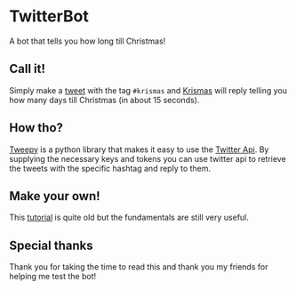 # TwitterBot
A bot that tells you how long till Christmas!

## Call it!
Simply make a [tweet](https://twitter.com/compose/tweet) with the tag `#krismas` and [Krismas](https://twitter.com/krismas_1) will reply telling you how many days till Christmas (in about 15 seconds).

## How tho?
[Tweepy](https://www.tweepy.org) is a python library that makes it easy to use the [Twitter Api](https://developer.twitter.com/en/docs/twitter-api). By supplying the necessary keys and tokens you can use twitter api to retrieve the tweets with the specific hashtag and reply to them.

## Make your own!
This [tutorial](https://www.youtube.com/watch?v=W0wWwglE1Vc) is quite old but the fundamentals are still very useful.

## Special thanks
Thank you for taking the time to read this and thank you my friends for helping me test the bot!
